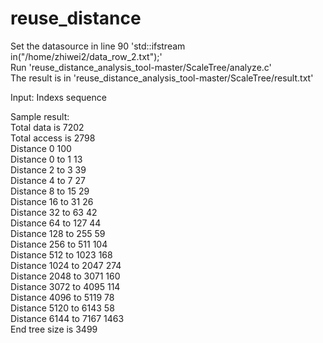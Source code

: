 # reuse_distance


Set the datasource in line 90 'std::ifstream in("/home/zhiwei2/data_row_2.txt");'   
Run 'reuse_distance_analysis_tool-master/ScaleTree/analyze.c'  
The result is in 'reuse_distance_analysis_tool-master/ScaleTree/result.txt'  


Input: Indexs sequence  

Sample result:  
 Total data is 7202  
 Total access is 2798  
 Distance 0     100  
 Distance 0 to 1        13  
 Distance 2 to 3        39  
 Distance 4 to 7        27  
 Distance 8 to 15       29  
 Distance 16 to 31      26  
 Distance 32 to 63      42  
 Distance 64 to 127     44  
 Distance 128 to 255    59  
 Distance 256 to 511    104  
 Distance 512 to 1023   168  
 Distance 1024 to 2047  274  
 Distance 2048 to 3071  160  
 Distance 3072 to 4095  114  
 Distance 4096 to 5119  78  
 Distance 5120 to 6143  58  
 Distance 6144 to 7167  1463  
 End tree size is 3499  
